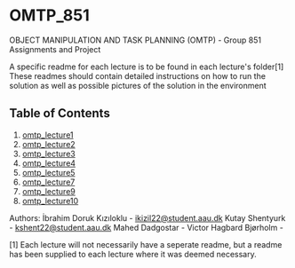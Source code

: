 # OMTP_851
OBJECT MANIPULATION AND TASK PLANNING  (OMTP)  - Group 851 Assignments and Project

A specific readme for each lecture is to be found in each lecture's folder[1]
These readmes should contain detailed instructions on how to run the solution as well as possible pictures of the solution in the environment


## Table of Contents 

1. [omtp_lecture1](omtp_lecture1/omtp_support/Readme.md)
2. [omtp_lecture2](omtp_lecture2/Readme.md)
3. [omtp_lecture3](omtp_lecture3/Readme.md)
4. [omtp_lecture4](omtp_lecture4/Readme.md)
5. [omtp_lecture5](omtp_lecture5/Readme.md)
7. [omtp_lecture7](omtp_lecture7/Readme.md)
9. [omtp_lecture9](omtp_lecture9/Readme.md)
10. [omtp_lecture10](https://github.com/ibrahimkiziloklu/OMTP_851/tree/main/omtp_lecutre10)


Authors: İbrahim Doruk Kızıloklu - ikizil22@student.aau.dk
         Kutay Shentyurk - kshent22@student.aau.dk
  	Mahed Dadgostar - 
  	Victor Hagbard Bjørholm -
         
         
[1] Each lecture will not necessarily have a seperate readme, but a readme has been supplied to each lecture where it was deemed necessary.
